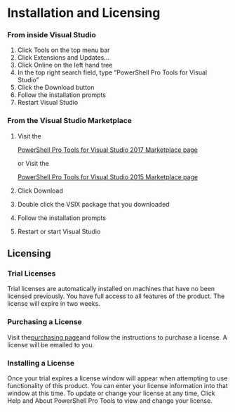 # Installation and Licensing

### From inside Visual Studio

1. Click Tools on the top menu bar
2. Click Extensions and Updates…
3. Click Online on the left hand tree
4. In the top right search field, type “PowerShell Pro Tools for Visual Studio”
5. Click the Download button
6. Follow the installation prompts
7. Restart Visual Studio

### From the Visual Studio Marketplace

1. Visit the

   [PowerShell Pro Tools for Visual Studio 2017 Marketplace page](https://marketplace.visualstudio.com/items?itemName=AdamRDriscoll.PowerShellProToolsforVisualStudio2017)

   or Visit the

   [PowerShell Pro Tools for Visual Studio 2015 Marketplace page](https://marketplace.visualstudio.com/items?itemName=AdamRDriscoll.PowerShellProToolsforVisualStudio2015)

2. Click Download
3. Double click the VSIX package that you downloaded
4. Follow the installation prompts
5. Restart or start Visual Studio

## Licensing

### Trial Licenses

Trial licenses are automatically installed on machines that have no been licensed previously. You have full access to all features of the product. The license will expire in two weeks.

### Purchasing a License

Visit the[purchasing page](https://poshtools.com/buy)and follow the instructions to purchase a license. A license will be emailed to you.

### Installing a License

Once your trial expires a license window will appear when attempting to use functionality of this product. You can enter your license information into that window at this time. To update or change your license at any time, Click Help and About PowerShell Pro Tools to view and change your license.

